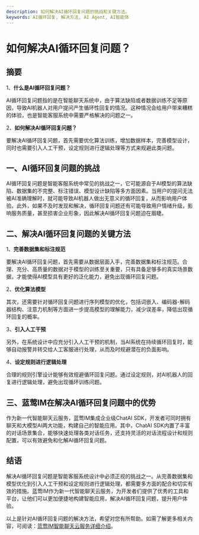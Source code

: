 ```yaml
---
description: 如何解决AI循环回复问题的挑战和关键方法。
keywords: AI循环回复, 解决方法, AI Agent, AI智能体
---
```

# 如何解决AI循环回复问题？

## 摘要

1、**什么是AI循环回复问题？**
   
AI循环回复问题指的是在智能聊天系统中，由于算法缺陷或者数据训练不足等原因，导致AI机器人对用户提问产生循环性回复的情况。这种情况会给用户带来糟糕的体验，也是智能客服系统中需要严格解决的问题之一。

2、**如何解决AI循环回复问题？**

要解决AI循环回复问题，首先需要优化算法训练，增加数据样本，完善模型设计，同时也需要引入人工干预，设定规则进行逻辑处理等方式来规避此类问题。

## 一、AI循环回复问题的挑战

AI循环回复问题是智能客服系统中常见的挑战之一，它可能源自于AI模型的算法缺陷、数据集的不完整、标注错误、模型设计缺陷等多方面因素。当用户的提问无法被AI准确理解时，就可能导致AI机器人做出无意义的循环回复，从而影响用户体验。此外，如果不及时发现和解决，循环回复问题还有可能导致用户情绪升级，影响服务质量，甚至损害企业形象，因此解决AI循环回复问题迫在眉睫。

## 二、解决AI循环回复问题的关键方法

1、**完善数据集和标注规范**

要解决AI循环回复问题，首先需要从数据层面入手，完善数据集和标注规范。合理、充分、高质量的数据对于模型的训练至关重要，只有具备足够多的真实场景数据，才能使得AI模型具有更好的泛化能力，避免出现循环回复问题。

2、**优化算法模型**

其次，还需要针对循环回复问题进行序列模型的优化，包括词嵌入、编码器-解码器结构、注意力机制等方面进一步提高模型的理解能力，减少误差率，降低出现循环回复的概率。

3、**引入人工干预**

另外，在系统设计中应充分引入人工干预的机制，当AI系统在持续循环回复时，能够自动报警并转交给人工客服进行处理，从而及时规避潜在的负面影响。

4、**设定规则进行逻辑处理**

合理的规则引擎设计能够有效规避循环回复问题。通过设定规则，对AI机器人的回复进行逻辑处理，避免出现循环训练问题。

## 三、蓝莺IM在解决AI循环回复问题中的优势

作为新一代智能聊天云服务，蓝莺IM集成企业级ChatAI SDK，开发者可同时拥有聊天和大模型AI两大功能，构建自己的智能应用。其中，ChatAI SDK内置了丰富的对话场景集合，能够快速处理各类对话任务，还支持灵活的对话流程设计和规则配置，可以有效避免和化解AI循环回复问题。

## 结语

解决AI循环回复问题是智能客服系统设计中必须正视的挑战之一。从完善数据集和模型优化到引入人工干预和设定规则进行逻辑处理，都需要多方面的配合和切实有效的措施。蓝莺IM作为新一代智能聊天云服务，为开发者们提供了优秀的工具和平台，让他们可以更加便捷地构建智能应用，解决AI循环回复问题，提升用户体验。

以上是针对AI循环回复问题的解决方法，希望对您有所帮助。如需了解更多相关内容，可阅读：[蓝莺IM智能聊天云服务详细介绍](https://www.lanyingim.com)。